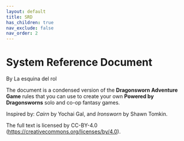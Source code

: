 ```yaml
---
layout: default
title: SRD
has_children: true
nav_exclude: false
nav_order: 2
---
```


# System Reference Document

By La esquina del rol

The document is a condensed version of the **Dragonsworn Adventure Game** rules that you can use to create your own **Powered by Dragonsworns** solo and co-op fantasy games.

 Inspired by: *Cairn* by Yochai Gal, and *Ironsworn* by Shawn Tomkin.

 The full text is licensed by CC-BY-4.0 (https://creativecommons.org/licenses/by/4.0).
